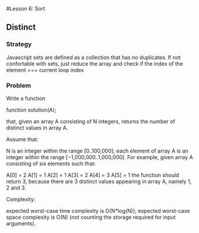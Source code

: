 #Lesson 6: Sort
## Distinct
### Strategy
Javascript sets are defined as a collection that has no duplicates.
If not confortable with sets, just reduce the array and check if the index of the element === current loop index

### Problem
Write a function

function solution(A);

that, given an array A consisting of N integers, returns the number of distinct values in array A.

Assume that:

N is an integer within the range [0..100,000];
each element of array A is an integer within the range [−1,000,000..1,000,000].
For example, given array A consisting of six elements such that:

 A[0] = 2    A[1] = 1    A[2] = 1
 A[3] = 2    A[4] = 3    A[5] = 1
the function should return 3, because there are 3 distinct values appearing in array A, namely 1, 2 and 3.

Complexity:

expected worst-case time complexity is O(N*log(N));
expected worst-case space complexity is O(N) (not counting the storage required for input arguments).